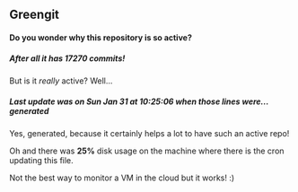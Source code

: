 ## Greengit

#### Do you wonder why this repository is so active?

##### After all it has 17270 commits!

But is it *really* active? Well...

##### Last update was on Sun Jan 31 at 10:25:06 when those lines were... generated

Yes, generated, because it certainly helps a lot to have such an active repo!

Oh and there was **25%** disk usage on the machine
where there is the cron updating this file.

Not the best way to monitor a VM in the cloud but it works! :)
